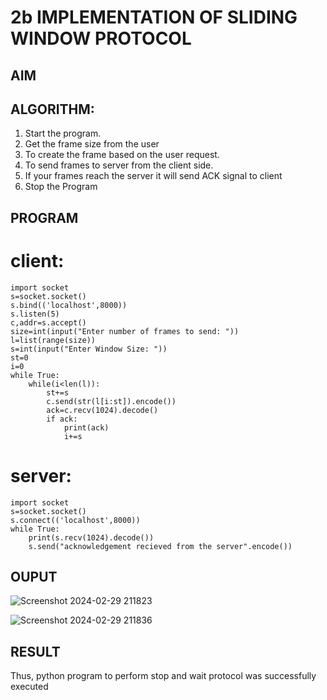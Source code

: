 # 2b IMPLEMENTATION OF SLIDING WINDOW PROTOCOL
## AIM
## ALGORITHM:
1. Start the program.
2. Get the frame size from the user
3. To create the frame based on the user request.
4. To send frames to server from the client side.
5. If your frames reach the server it will send ACK signal to client
6. Stop the Program
## PROGRAM
# client:
```
import socket
s=socket.socket()
s.bind(('localhost',8000))
s.listen(5)
c,addr=s.accept()
size=int(input("Enter number of frames to send: "))
l=list(range(size))
s=int(input("Enter Window Size: "))
st=0
i=0
while True:
    while(i<len(l)):
        st+=s
        c.send(str(l[i:st]).encode())
        ack=c.recv(1024).decode()
        if ack:
            print(ack)
            i+=s

```
# server:
```
import socket
s=socket.socket()
s.connect(('localhost',8000))
while True:
    print(s.recv(1024).decode())
    s.send("acknowledgement recieved from the server".encode())

```
## OUPUT

![Screenshot 2024-02-29 211823](https://github.com/23012312/2b_SLIDING_WINDOW_PROTOCOL/assets/150009714/04f0022a-4f8e-47e1-9454-f2467a72e564)

![Screenshot 2024-02-29 211836](https://github.com/23012312/2b_SLIDING_WINDOW_PROTOCOL/assets/150009714/9a45bb57-c31a-423f-9842-ed46b8d83c90)

## RESULT
Thus, python program to perform stop and wait protocol was successfully executed
